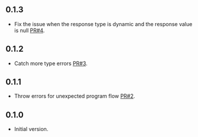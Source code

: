 ## 0.1.3

- Fix the issue when the response type is dynamic and the response value is null
  [PR#4](https://github.com/hanlogy/ease_http/pull/4).

## 0.1.2

- Catch more type errors
  [PR#3](https://github.com/hanlogy/ease_http/pull/3).

## 0.1.1

- Throw errors for unexpected program flow
  [PR#2](https://github.com/hanlogy/ease_http/pull/2).

## 0.1.0

- Initial version.
